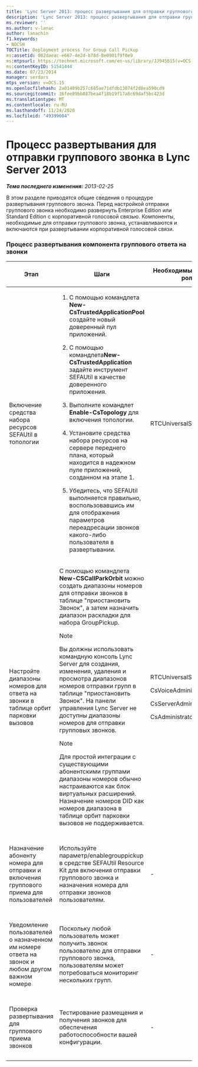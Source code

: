 ```yaml
---
title: 'Lync Server 2013: процесс развертывания для отправки группового звонка'
description: 'Lync Server 2013: процесс развертывания для отправки группового звонка.'
ms.reviewer: ''
ms.author: v-lanac
author: lanachin
f1.keywords:
- NOCSH
TOCTitle: Deployment process for Group Call Pickup
ms:assetid: 082daeac-e667-4e2d-b78d-8e0901f9f0e9
ms:mtpsurl: https://technet.microsoft.com/en-us/library/JJ945615(v=OCS.15)
ms:contentKeyID: 51541444
ms.date: 07/23/2014
manager: serdars
mtps_version: v=OCS.15
ms.openlocfilehash: 2a01409b257c685ae71dfdb13074f2d8ea590cd9
ms.sourcegitcommit: 36fee89bb887bea4f18b19f17a8c69daf5bc423d
ms.translationtype: MT
ms.contentlocale: ru-RU
ms.lasthandoff: 11/24/2020
ms.locfileid: "49399604"
---
```

# <a name="deployment-process-for-group-call-pickup-in-lync-server-2013"></a>Процесс развертывания для отправки группового звонка в Lync Server 2013

<div data-xmlns="http://www.w3.org/1999/xhtml">

<div class="topic" data-xmlns="http://www.w3.org/1999/xhtml" data-msxsl="urn:schemas-microsoft-com:xslt" data-cs="https://msdn.microsoft.com/">

<div data-asp="https://msdn2.microsoft.com/asp">



</div>

<div id="mainSection">

<div id="mainBody">

<span> </span>

_**Тема последнего изменения:** 2013-02-25_

В этом разделе приводятся общие сведения о процедуре развертывания группового звонка. Перед настройкой отправки группового звонка необходимо развернуть Enterprise Edition или Standard Edition с корпоративной голосовой связью. Компоненты, необходимые для отправки группового звонка, устанавливаются и включаются при развертывании корпоративной голосовой связи.

### <a name="group-call-pickup-deployment-process"></a>Процесс развертывания компонента группового ответа на звонки

<table>
<colgroup>
<col style="width: 25%" />
<col style="width: 25%" />
<col style="width: 25%" />
<col style="width: 25%" />
</colgroup>
<thead>
<tr class="header">
<th>Этап</th>
<th>Шаги</th>
<th>Необходимые группы и роли</th>
<th>Документация по развертыванию</th>
</tr>
</thead>
<tbody>
<tr class="odd">
<td><p>Включение средства набора ресурсов SEFAUtil в топологии</p></td>
<td><ol>
<li><p>С помощью командлета <strong>New-CsTrustedApplicationPool</strong> создайте новый доверенный пул приложений.</p></li>
<li><p>С помощью командлета<strong>New-CsTrustedApplication</strong> задайте инструмент SEFAUtil в качестве доверенного приложения.</p></li>
<li><p>Выполните командлет <strong>Enable-CsTopology</strong> для включения топологии.</p></li>
<li><p>Установите средства набора ресурсов на сервере переднего плана, который находится в надежном пуле приложений, созданном на этапе 1.</p></li>
<li><p>Убедитесь, что SEFAUtil выполняется правильно, воспользовавшись им для отображения параметров переадресации звонков какого-либо пользователя в развертывании.</p></li>
</ol></td>
<td><p>RTCUniversalServerAdmins</p></td>
<td><p><a href="lync-server-2013-deploy-the-sefautil-tool.md">Deploy the SEFAUtil tool in Lync Server 2013</a></p></td>
</tr>
<tr class="even">
<td><p>Настройте диапазоны номеров для ответа на звонки в таблице орбит парковки вызовов</p></td>
<td><p>С помощью командлета <strong>New-CSCallParkOrbit</strong> можно создать диапазоны номеров для отправки звонков в таблице "приостановить Звонок", а затем назначить диапазон раскладки для набора GroupPickup.</p>
<div>

> [!NOTE]  
> Вы должны использовать командную консоль Lync Server для создания, изменения, удаления и просмотра диапазонов номеров отправки групп в таблице "приостановить Звонок". На панели управления Lync Server не доступны диапазоны номеров для отправки групповых звонков.


</div>
<div>

> [!NOTE]  
> Для простой интеграции с существующими абонентскими группами диапазоны номеров обычно настраиваются как блок виртуальных расширений. Назначение номеров DID как номеров диапазона в таблице орбит парковки вызовов не поддерживается.


</div></td>
<td><p>RTCUniversalServerAdmins</p>
<p>CsVoiceAdministrator</p>
<p>CsServerAdministrator</p>
<p>CsAdministrator</p></td>
<td><p><a href="lync-server-2013-configure-call-pickup-group-numbers.md">Настройка номеров групп для отправки звонков в Lync Server 2013</a></p></td>
</tr>
<tr class="odd">
<td><p>Назначение абоненту номера для отправки и включения группового приема для пользователей</p></td>
<td><p>Используйте параметр/enablegrouppickup в средстве SEFAUtil Resource Kit для включения отправки группового звонка и назначения номера для отправки звонков пользователям.</p></td>
<td><p>-</p></td>
<td><p><a href="lync-server-2013-enable-group-call-pickup-for-users-and-assign-a-group-number.md">Включение отправки группового звонка для пользователей в Lync Server 2013 и назначение номера группы</a></p></td>
</tr>
<tr class="even">
<td><p>Уведомление пользователей о назначенном им номере ответа на звонок и любом другом важном номере</p></td>
<td><p>Поскольку любой пользователь может получить звонок пользователю для отправки группового звонка, пользователям может потребоваться мониторинг нескольких групп.</p></td>
<td><p>-</p></td>
<td><p><a href="lync-server-2013-communicate-group-call-pickup-assignment-to-users.md">Связь групп раскладки звонков для пользователей в Lync Server 2013</a></p></td>
</tr>
<tr class="odd">
<td><p>Проверка развертывания для группового приема звонков</p></td>
<td><p>Тестирование размещения и получения звонков для обеспечения работоспособности вашей конфигурации.</p></td>
<td><p>-</p></td>
<td><p><a href="lync-server-2013-optional-verify-the-group-call-pickup-deployment.md">Необязательно Проверка развертывания отправки группового звонка в Lync Server 2013</a></p></td>
</tr>
</tbody>
</table>


</div>

<span> </span>

</div>

</div>

</div>

